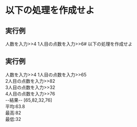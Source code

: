 # 以下の処理を作成せよ

## 実行例
人数を入力>>4
1人目の点数を入力>>6# 以下の処理を作成せよ

## 実行例
人数を入力>>4
1人目の点数を入力>>65  
2人目の点数を入力>>82    
3人目の点数を入力>>32    
4人目の点数を入力>>76    
--結果--
[65,82,32,76]  
平均:63.8    
最高:82  
最低:32  

